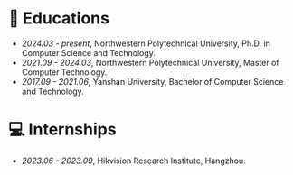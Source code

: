# 📖 Educations
- *2024.03 - present*, Northwestern Polytechnical University, Ph.D. in Computer Science and Technology.
- *2021.09 - 2024.03*, Northwestern Polytechnical University, Master of Computer Technology.
- *2017.09 - 2021.06*, Yanshan University, Bachelor of Computer Science and Technology.

# 💻 Internships
- *2023.06 - 2023.09*, Hikvision Research Institute, Hangzhou.